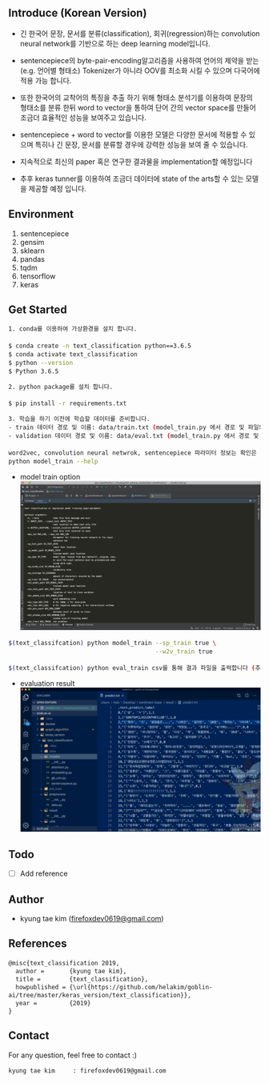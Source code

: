## Introduce (Korean Version)
- 긴 한국어 문장, 문서를 분류(classification), 회귀(regression)하는 convolution neural network를 기반으로 하는 deep learning model입니다.

- sentencepiece의 byte-pair-encoding알고리즘을 사용하여 언어의 제약을 받는(e.g. 언어별 형태소) Tokenizer가 아니라 OOV를 최소화 시킬 수 있으며 다국어에 적용 가능 합니다.

- 또한 한국어의 교착어의 특징을 추출 하기 위해 형태소 분석기를 이용하여 문장의 형태소를 분류 한뒤 word to vector을 통하여 단어 간의 vector space를 만들어 조금더 효율적인 성능을 보여주고 있습니다.

- sentencepiece + word to vector를 이용한 모델은 다양한 문서에 적용할 수 있으며 특히나 긴 문장, 문서를 분류할 경우에 강력한 성능을 보여 줄 수 있습니다.

- 지속적으로 최신의 paper 혹은 연구한 결과물을 implementation할 예정입니다 

- 추후 keras tunner를 이용하여 조금더 데이터에 state of the arts할 수 있는 모델을 제공할 예정 입니다.

## Environment
1. sentencepiece
2. gensim
3. sklearn
4. pandas
5. tqdm
6. tensorflow
7. keras

## Get Started
```bash
1. conda를 이용하여 가상환경을 설치 합니다.

$ conda create -n text_classification python==3.6.5
$ conda activate text_classification
$ python --version
$ Python 3.6.5
```
```bash
2. python package를 설치 합니다.

$ pip install -r requirements.txt
```
```bash
3. 학습을 하기 이전에 학습할 데이터를 준비합니다.
- train 데이터 경로 및 이름: data/train.txt (model_train.py 에서 경로 및 파일의 이름은 수정 가능 합니다.)
- validation 데이터 경로 및 이름: data/eval.txt (model_train.py 에서 경로 및 파일의 이름은 수정 가능 합니다.)

word2vec, convolution neural netwrok, sentencepiece 파라미터 정보는 확인은 --help명령어로 확인 할 수 있습니다
python model_train --help
```
- model train option
![fig_help](fig/text_classification_options.jpg)
```bash
$(text_classifcation) python model_train --sp_train true \
                                         --w2v_train true

$(text_classifcation) python eval_train csv를 통해 결과 파일을 출력합니다 (추후 Goblin-AI에서 제공하는 Rest Api도 적용 예정)
```
- evaluation result
![fig_result](fig/text_classification_results.png)
## Todo
 - [ ] Add reference

## Author
 - kyung tae kim (firefoxdev0619@gmail.com)

## References

```
@misc{text_classification 2019,
  author =       {kyung tae kim},
  title =        {text_classification},
  howpublished = {\url{https://github.com/helakim/goblin-ai/tree/master/keras_version/text_classification}},
  year =         {2019}
}
```

## Contact
For any question, feel free to contact :)
```
kyung tae kim     : firefoxdev0619@gmail.com
```